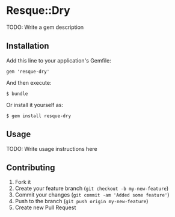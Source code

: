 # Resque::Dry

TODO: Write a gem description

## Installation

Add this line to your application's Gemfile:

    gem 'resque-dry'

And then execute:

    $ bundle

Or install it yourself as:

    $ gem install resque-dry

## Usage

TODO: Write usage instructions here

## Contributing

1. Fork it
2. Create your feature branch (`git checkout -b my-new-feature`)
3. Commit your changes (`git commit -am 'Added some feature'`)
4. Push to the branch (`git push origin my-new-feature`)
5. Create new Pull Request
